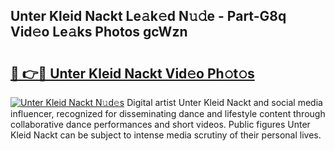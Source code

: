 ## Unter Kleid Nackt Le𝚊k𝚎d N𝚞𝚍e - Part-G8q Vid𝚎o Le𝚊ks Photos gcWzn

# <h2><a href="http://fb2mait.evod.top/?m=Unter+Kleid+Nackt">🔗 👉🔴 Unter Kleid Nackt Vid𝚎o Ph𝚘t𝚘s</a></h2>

[![Unter Kleid Nackt N𝚞d𝚎s](https://i.imgur.com/8V9OHl7.gif)](http://fb2mait.evod.top/?m=Unter+Kleid+Nackt)
Digital artist Unter Kleid Nackt and social media influencer, recognized for disseminating dance and lifestyle content through collaborative dance performances and short videos. Public figures Unter Kleid Nackt can be subject to intense media scrutiny of their personal lives. 
